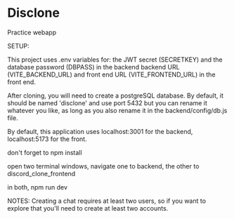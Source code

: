 # Disclone
Practice webapp

SETUP:

This project uses .env variables for: 
the JWT secret (SECRETKEY) and the database password (DBPASS) in the backend
backend URL (VITE_BACKEND_URL) and front end URL (VITE_FRONTEND_URL) in the front end. 


After cloning, you will need to create a postgreSQL database. By default, it should be named 'disclone' and use port 5432 but you can rename it whatever you like, as long as you also rename it in the backend/config/db.js file.

By default, this application uses localhost:3001 for the backend, localhost:5173 for the front.

don't forget to npm install

open two terminal windows, navigate one to backend, the other to discord_clone_frontend

in both, npm run dev

NOTES: 
Creating a chat requires at least two users, so if you want to explore that you'll need to create at least two accounts.
